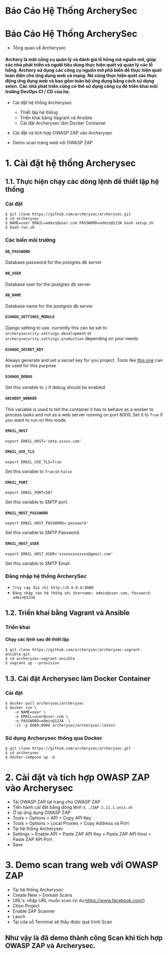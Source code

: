 # Báo Cáo Hệ Thống ArcherySec
Báo Cáo Hệ Thống ArcherySec
==============

- Tổng quan về Archerysec
#### Archery là một công cụ quản lý và đánh giá lỗ hổng mã nguồn mở, giúp các nhà phát triển và người tiêu dùng thực hiện quét và quản lý các lỗ hổng. Archery sử dụng các công cụ nguồn mở phổ biến để thực hiện quét toàn diện cho ứng dụng web và mạng. Nó cũng thực hiện quét xác thực động ứng dụng web và bao gồm toàn bộ ứng dụng bằng cách sử dụng selen. Các nhà phát triển cũng có thể sử dụng công cụ để triển khai môi trường DevOps CI / CD của họ.

- Cài đặt hệ thống Archerysec
  - Thiết lập hệ thống
  - Triển khai bằng Vagrant và Ansible
  - Cài đặt Archerysec làm Docker Container

- Cài đặt và tích hợp OWASP ZAP vào Archerysec
- Demo scan trang web với OWASP ZAP

# 1. Cài đặt hệ thống Archerysec
## 1.1. Thực hiện chạy các dòng lệnh để thiết lập hệ thống
### Cài đặt
```
$ git clone https://github.com/archerysec/archerysec.git
$ cd archerysec
$ NAME=user EMAIL=admin@user.com PASSWORD=admin@123A bash setup.sh
$ bash run.sh
```
### Các biến môi trường
#### `DB_PASSWORD` <!-- omit in toc -->

Database password for the postgres db server

#### `DB_USER` <!-- omit in toc -->

Database user for the postgres db server

#### `DB_NAME` <!-- omit in toc -->

Database name for the postgres db server

#### `DJANGO_SETTINGS_MODULE` <!-- omit in toc -->

Django setting to use. currently this can be set to `archerysecurity.settings.development` or `archerysecurity.settings.production` depending on your needs

#### `DJANGO_SECRET_KEY` <!-- omit in toc -->

Always generate and set a secret key for you project. Tools like [this one](https://www.miniwebtool.com/django-secret-key-generator/) can be used for this purpose

#### `DJANGO_DEBUG` <!-- omit in toc -->

Set this variable to `1` if debug should be enabled

#### `ARCHERY_WORKER` <!-- omit in toc -->

This variable is used to tell the container it has to behave as a worker to process tasks
and not as a web server running on port 8000. Set it to `True` if you want to run on
this mode.

#### `EMAIL_HOST`

`export EMAIL_HOST='smtp.xxxxx.com'`

#### `EMAIL_USE_TLS`

`export EMAIL_USE_TLS=True`

Set this variable to `True` or `False`

#### `EMAIL_PORT`

`export EMAIL_PORT=587`

Set this variable to SMTP port.

#### `EMAIL_HOST_PASSWORD`

`export EMAIL_HOST_PASSWORD='password'`

Set this variable to SMTP Password.

#### `EMAIL_HOST_USER`

`export EMAIL_HOST_USER='xxxxxxxxxxxxx@gmail.com'`

Set this variable to SMTP Email.

### Đăng nhập hệ thống ArcherySec
- `Truy cập địa chỉ http://0.0.0.0:8000`
- `Đăng nhập vào hệ thống với Username: admin@user.com, Password: admin@123A`

## 1.2. Triển khai bằng Vagrant và Ansible
### Triển khai
#### Chạy các lệnh sau để thiết lập
```
$ git clone https://github.com/archerysec/archerysec-vagrant-ansible.git
$ cd archerysec-vagrant-ansible
$ vagrant up --provision
```

## 1.3. Cài đặt Archerysec làm Docker Container
### Cài đặt
```
$ docker pull archerysec/archerysec
$ docker run \
    -e NAME=user \
    -e EMAIL=user@user.com \
    -e PASSWORD=admin@123A  \
    -it -p 8000:8000 archerysec/archerysec:latest
```
### Sử dụng Archerysec thông qua Docker
```
$ git clone https://github.com/archerysec/archerysec.git
$ cd archerysec
$ docker-compose up -d
``` 

# 2. Cài đặt và tích hợp OWASP ZAP vào Archerysec
- Tải OWASP ZAP tại trang chủ OWASP ZAP
- Tiến hành cài đặt bằng dòng lệnh
`$ ./ZAP 2.11.1.unix.sh`
- Ở tại ứng dụng OWASP ZAP
 - Tools > Options > API > Copy API Key
 - Tools > Options > Local Proxies > Copy Address và Port
- Tại hệ thống Archerysec
 - Settings > Enable API > Paste ZAP API Key > Paste ZAP API Host > Paste ZAP API Port
- Save
 # 3. Demo scan trang web với OWASP ZAP
 - Tại hệ thống Archerysec 
  - Create New > Domain Scans
  - URL's: nhập URL muốn scan (ví dụ:https://www.facebook.com/)
  - Chọn Project
  - Enable ZAP Scanner
  - Lauch
 - Tại cửa sổ Terminal sẽ thấy được quá trình Scan
## Như vậy là đã demo thành công Scan khi tích hợp OWASP ZAP và Archerysec.
